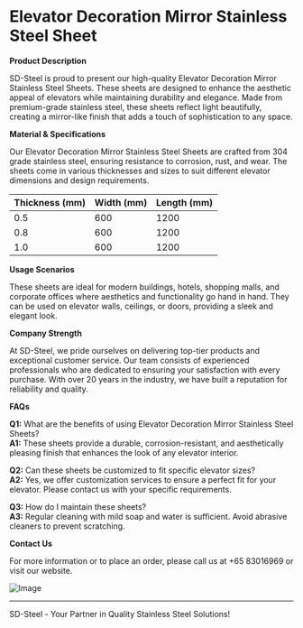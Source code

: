 # Elevator Decoration Mirror Stainless Steel Sheet

**Product Description**

SD-Steel is proud to present our high-quality Elevator Decoration Mirror Stainless Steel Sheets. These sheets are designed to enhance the aesthetic appeal of elevators while maintaining durability and elegance. Made from premium-grade stainless steel, these sheets reflect light beautifully, creating a mirror-like finish that adds a touch of sophistication to any space.

**Material & Specifications**

Our Elevator Decoration Mirror Stainless Steel Sheets are crafted from 304 grade stainless steel, ensuring resistance to corrosion, rust, and wear. The sheets come in various thicknesses and sizes to suit different elevator dimensions and design requirements.

| Thickness (mm) | Width (mm) | Length (mm) |
|----------------|------------|-------------|
| 0.5            | 600        | 1200        |
| 0.8            | 600        | 1200        |
| 1.0            | 600        | 1200        |

**Usage Scenarios**

These sheets are ideal for modern buildings, hotels, shopping malls, and corporate offices where aesthetics and functionality go hand in hand. They can be used on elevator walls, ceilings, or doors, providing a sleek and elegant look.

**Company Strength**

At SD-Steel, we pride ourselves on delivering top-tier products and exceptional customer service. Our team consists of experienced professionals who are dedicated to ensuring your satisfaction with every purchase. With over 20 years in the industry, we have built a reputation for reliability and quality.

**FAQs**

**Q1:** What are the benefits of using Elevator Decoration Mirror Stainless Steel Sheets?  
**A1:** These sheets provide a durable, corrosion-resistant, and aesthetically pleasing finish that enhances the look of any elevator interior.

**Q2:** Can these sheets be customized to fit specific elevator sizes?  
**A2:** Yes, we offer customization services to ensure a perfect fit for your elevator. Please contact us with your specific requirements.

**Q3:** How do I maintain these sheets?  
**A3:** Regular cleaning with mild soap and water is sufficient. Avoid abrasive cleaners to prevent scratching.

**Contact Us**

For more information or to place an order, please call us at +65 83016969 or visit our website.  

![Image](https://github.com/user-attachments/assets/2567258e-e124-4816-932d-1809bd27ef0b)

---

SD-Steel - Your Partner in Quality Stainless Steel Solutions!